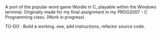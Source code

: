 A port of the popular word game Wordle in C, playable within the Windows terminal.
Originally made for my final assignment in my PROG2007 - C Programming class.
(Work in progress)



TO-DO : Build a working .exe, add instructions, refactor source code.

